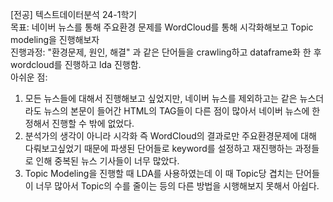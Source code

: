 [전공] 텍스트데이터분석 24-1학기 <br/>
목표: 네이버 뉴스를 통해 주요환경 문제를 WordCloud를 통해 시각화해보고 Topic modeling을 진행해보자 <br/> 
진행과정: "환경문제, 원인, 해결" 과 같은 단어들을 crawling하고 dataframe화 한 후 wordcloud를 진행하고 lda 진행함. <br/>
아쉬운 점: 
1. 모든 뉴스들에 대해서 진행해보고 싶었지만, 네이버 뉴스를 제외하고는 같은 뉴스더라도 뉴스의 본문이 들어간 HTML의 TAG들이 다른 점이 많아서 네이버 뉴스에 한정해서 진행할 수 밖에 없었다.
2. 분석가의 생각이 아니라 시각화 즉 WordCloud의 결과로만 주요환경문제에 대해 다뤄보고싶었기 때문에 파생된 단어들로 keyword를 설정하고 재진행하는 과정들로 인해 중복된 뉴스 기사들이 너무 많았다.
3. Topic Modeling을 진행할 때 LDA를 사용하였는데 이 때 Topic당 겹치는 단어들이 너무 많아서 Topic의 수를 줄이는 등의 다른 방법을 시행해보지 못해서 아쉽다.
